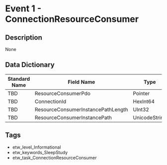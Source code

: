 # Event 1 - ConnectionResourceConsumer

## Description
None

## Data Dictionary
|Standard Name|Field Name|Type|Description|Sample Value|
|---|---|---|---|---|
|TBD|ResourceConsumerPdo|Pointer|None|`None`|
|TBD|ConnectionId|HexInt64|None|`None`|
|TBD|ResourceConsumerInstancePathLength|UInt32|None|`None`|
|TBD|ResourceConsumerInstancePath|UnicodeString|None|`None`|

## Tags
* etw_level_Informational
* etw_keywords_SleepStudy
* etw_task_ConnectionResourceConsumer